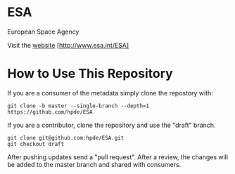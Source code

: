 # ESA

European Space Agency

Visit the [website](http://www.esa.int/ESA) [http://www.esa.int/ESA]

# How to Use This Repository

If you are a consumer of the metadata simply clone the repostory with:

````
git clone -b master --single-branch --depth=1 https://github.com/hpde/ESA
````

If you are a contributor, clone the repository and use the "draft" branch.
````
git clone git@github.com:hpde/ESA.git
git checkout draft
````

After pushing updates send a "pull request". After a review, the changes
will be added to the master branch and shared with consumers.

